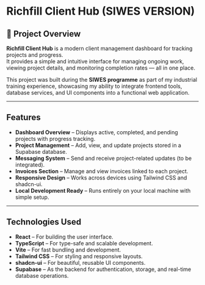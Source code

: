 # Richfill Client Hub (SIWES VERSION)

## 📖 Project Overview
**Richfill Client Hub** is a modern client management dashboard for tracking projects and progress.  
It provides a simple and intuitive interface for managing ongoing work, viewing project details, and monitoring completion rates — all in one place.

This project was built during the **SIWES programme** as part of my industrial training experience, showcasing my ability to integrate frontend tools, database services, and UI components into a functional web application.

---

##  Features
-  **Dashboard Overview** – Displays active, completed, and pending projects with progress tracking.
-  **Project Management** – Add, view, and update projects stored in a Supabase database.
-  **Messaging System** – Send and receive project-related updates (to be integrated).
-  **Invoices Section** – Manage and view invoices linked to each project.
-  **Responsive Design** – Works across devices using Tailwind CSS and shadcn-ui.
-  **Local Development Ready** – Runs entirely on your local machine with simple setup.

---

##  Technologies Used
- **React** – For building the user interface.
- **TypeScript** – For type-safe and scalable development.
- **Vite** – For fast bundling and development.
- **Tailwind CSS** – For styling and responsive layouts.
- **shadcn-ui** – For beautiful, reusable UI components.
- **Supabase** – As the backend for authentication, storage, and real-time database operations.

